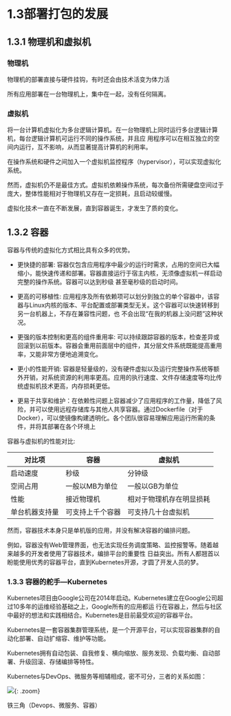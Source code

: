 # 1.3部署打包的发展

## 1.3.1 物理机和虚拟机

### 物理机

物理机的部署直接与硬件挂钩，有时还会由技术活变为体力活

所有应用部署在一台物理机上，集中在一起，没有任何隔离。

### 虚拟机

将一台计算机虚拟化为多台逻辑计算机。在一台物理机上同时运行多台逻辑计算机，每台逻辑计算机可运行不同的操作系统，并且应 用程序可以在相互独立的空间内运行，互不影响，从而显著提高计算机的利用率。

在操作系统和硬件之间加入一个虚拟机监控程序（hypervisor），可以实现虚拟化系统。

然而，虚拟机仍不是最佳方式。虚拟机依赖操作系统，每次备份所需硬盘空间过于庞大，整体性能相对于物理机又存在一定损耗，且启动较缓慢。

虚拟化技术一直在不断发展，直到容器诞生，才发生了质的变化。



## 1.3.2 容器

容器与传统的虚拟化方式相比具有众多的优势。

- 更快捷的部署: 容器仅包含应用程序中最少的运行时需求，占用的空间已大幅缩小，能快速传递和部署。容器直接运行于宿主内核，无须像虚拟机一样启动完整的操作系统。容器可以达到秒级
甚至毫秒级的启动时间。


- 更高的可移植性: 应用程序及所有依赖项可以划分到独立的单个容器中，该容器与Linux内核的版本、平台配置或部署类型无关。这个容器可以快速转移到另一台机器上，不存在兼容性问题，也
不会出现“在我的机器上没问题”这种状况。


- 更强的版本控制和更高的组件重用率: 可以持续跟踪容器的版本，检查差异或回滚到以前版本。容器会重用前面层中的组件，其分层文件系统既能提高重用率，又能非常方便地追溯变化。


- 更小的性能开销: 容器是轻量级的，没有硬件虚拟以及运行完整操作系统等额外开销，对系统资源的利用率更高。应用的执行速度、文件存储速度等均比传统虚拟机技术更高，内存损耗更低。


- 更易于共享和维护：在依赖性问题上容器减少了应用程序的工作量，降低了风险，并可以使用远程存储库与其他人共享容器。通过Dockerfile（对于Docker），可以使镜像构建透明化。各个团队很容易理解应用运行所需的条件，并将其部署在各个环境上



容器与虚拟机的性能对比:

|对比项|容器|虚拟机|
|----|-----|-----|
|启动速度|秒级|分钟级|
|空间占用|一般以MB为单位|一般以GB为单位|
|性能|接近物理机|相对于物理机存在明显损耗|
|单台机器支持量|可支持上千个容器|可支持几十台虚拟机|


然而，容器技术本身只是单机版的应用，并没有解决容器的编排问题。

例如，容器没有Web管理界面，也无法实现任务调度策略、监控报警等。随着越来越多的开发者使用了容器技术，编排平台的重要性
日益突出。所有人都翘首以盼能使用优秀的容器平台，直到Kubernetes开源，才圆了开发人员的梦。



### 1.3.3 容器的舵手—Kubernetes

Kubernetes项目由Google公司在2014年启动。Kubernetes建立在Google公司超过10多年的运维经验基础之上，Google所有的应用都运
行在容器上，然后与社区中最好的想法和实践相结合。Kubernetes是目前最受欢迎的容器平台。



Kubernetes是一套容器集群管理系统，是一个开源平台，可以实现容器集群的自动化部署、自动扩缩容、维护等功能。

Kubernetes拥有自动包装、自我修复、横向缩放、服务发现、负载均衡、自动部署、升级回滚、存储编排等特性。

Kubernetes与DevOps、微服务等相辅相成，密不可分，三者的关系如图：


![](https://cdn.jsdelivr.net/gh/hujianli94/Picgo-atlas@main/img/202312302200376.png){: .zoom}

铁三角（Devops、微服务、容器）

